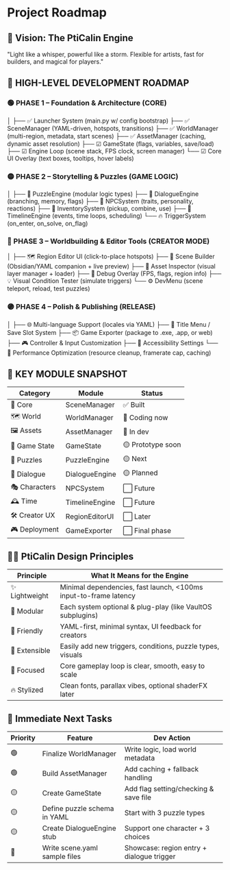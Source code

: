 # Project Roadmap

## 🧠 Vision: The PtiCalin Engine
"Light like a whisper, powerful like a storm.
Flexible for artists, fast for builders, and magical for players."

## 🌳 HIGH-LEVEL DEVELOPMENT ROADMAP

### 🟢 PHASE 1 – Foundation & Architecture (CORE)
│
├── ✅ Launcher System (main.py w/ config bootstrap)
├── ✅ SceneManager (YAML-driven, hotspots, transitions)
├── ✅ WorldManager (multi-region, metadata, start scenes)
├── ✅ AssetManager (caching, dynamic asset resolution)
├── ☑ GameState (flags, variables, save/load)
├── ☑ Engine Loop (scene stack, FPS clock, screen manager)
└── ☑ Core UI Overlay (text boxes, tooltips, hover labels)

### 🟡 PHASE 2 – Storytelling & Puzzles (GAME LOGIC)
│
├── 🧩 PuzzleEngine (modular logic types)
├── 💬 DialogueEngine (branching, memory, flags)
├── 🧠 NPCSystem (traits, personality, reactions)
├── 🎒 InventorySystem (pickup, combine, use)
├── 🔁 TimelineEngine (events, time loops, scheduling)
└── 🔥 TriggerSystem (on_enter, on_solve, on_flag)

### 🔵 PHASE 3 – Worldbuilding & Editor Tools (CREATOR MODE)
│
├── 🗺️ Region Editor UI (click-to-place hotspots)
├── 🧱 Scene Builder (Obsidian/YAML companion + live preview)
├── 🎨 Asset Inspector (visual layer manager + loader)
├── 🧰 Debug Overlay (FPS, flags, region info)
├── 💡 Visual Condition Tester (simulate triggers)
└── ⚙️ DevMenu (scene teleport, reload, test puzzles)

### 🟣 PHASE 4 – Polish & Publishing (RELEASE)
│
├── 🌐 Multi-language Support (locales via YAML)
├── 🌟 Title Menu / Save Slot System
├── 📦 Game Exporter (package to .exe, .app, or web)
├── 🎮 Controller & Input Customization
├── 🌈 Accessibility Settings
└── 🚀 Performance Optimization (resource cleanup, framerate cap, caching)

## 🧩 KEY MODULE SNAPSHOT

| Category | Module | Status |
| --- | --- | --- |
| 🧠 Core | SceneManager | ✅ Built |
| 🗺️ World | WorldManager | 🔧 Coding now |
| 🖼️ Assets | AssetManager | 🔧 In dev |
| 🔐 Game State | GameState | 🟡 Prototype soon |
| 🧩 Puzzles | PuzzleEngine | 🟡 Next |
| 💬 Dialogue | DialogueEngine | 🟡 Planned |
| 🎭 Characters | NPCSystem | ⬜ Future |
| 🕰️ Time | TimelineEngine | ⬜ Future |
| 🛠️ Creator UX | RegionEditorUI | ⬜ Later |
| 🎮 Deployment | GameExporter | ⬜ Final phase |

## 🧙‍♂️ PtiCalin Design Principles

| Principle | What It Means for the Engine |
| --- | --- |
| ✨ Lightweight | Minimal dependencies, fast launch, <100ms input-to-frame latency |
| 🧩 Modular | Each system optional & plug-play (like VaultOS subplugins) |
| 🌈 Friendly | YAML-first, minimal syntax, UI feedback for creators |
| 🔁 Extensible | Easily add new triggers, conditions, puzzle types, visuals |
| 🎯 Focused | Core gameplay loop is clear, smooth, easy to scale |
| 🔥 Stylized | Clean fonts, parallax vibes, optional shaderFX later |

## 🎯 Immediate Next Tasks

| Priority | Feature | Dev Action |
| --- | --- | --- |
| 🟢 | Finalize WorldManager | Write logic, load world metadata |
| 🟢 | Build AssetManager | Add caching + fallback handling |
| 🟡 | Create GameState | Add flag setting/checking & save file |
| 🟡 | Define puzzle schema in YAML | Start with 3 puzzle types |
| 🟡 | Create DialogueEngine stub | Support one character + 3 choices |
| 🔵 | Write scene.yaml sample files | Showcase: region entry + dialogue trigger |

